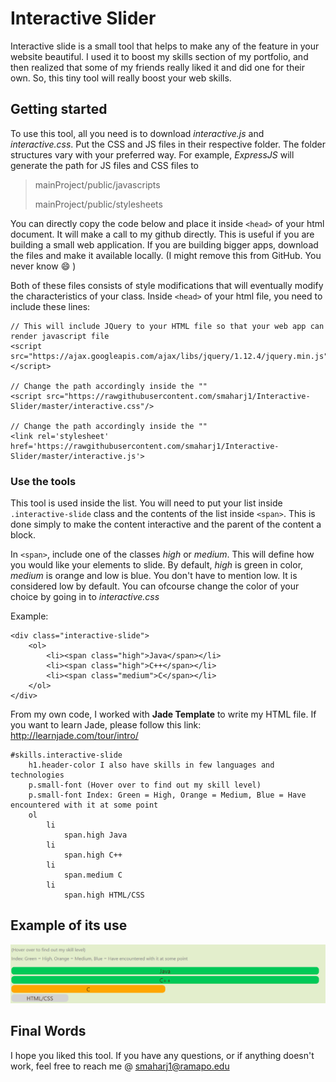 # Interactive Slider
Interactive slide is a small tool that helps to make any of the feature in your website beautiful. I used it to boost my skills section of my portfolio, and then realized that some of my friends really liked it and did one for their own.
So, this tiny tool will really boost your web skills.

## Getting started
To use this tool, all you need is to download *interactive.js* and *interactive.css*. Put the CSS and JS files in their respective folder. The folder structures vary with your preferred way.
For example, *ExpressJS* will generate the path for JS files and CSS files to
> mainProject/public/javascripts
>
> mainProject/public/stylesheets

You can directly copy the code below and place it inside `<head>` of your html document. It will make a call to my github directly. This is useful if you are building a small web application. If you are building bigger apps, download the files and make it available locally. (I might remove this from GitHub. You never know :smile: )

Both of these files consists of style modifications that will eventually modify the characteristics of your class.
Inside `<head>` of your html file, you need to include these lines:

    // This will include JQuery to your HTML file so that your web app can render javascript file
    <script src="https://ajax.googleapis.com/ajax/libs/jquery/1.12.4/jquery.min.js"></script>
    
    // Change the path accordingly inside the ""
    <script src="https://rawgithubusercontent.com/smaharj1/Interactive-Slider/master/interactive.css"/>

    // Change the path accordingly inside the ""
    <link rel='stylesheet' href='https://rawgithubusercontent.com/smaharj1/Interactive-Slider/master/interactive.js'>

### Use the tools
This tool is used inside the list. You will need to put your list inside `.interactive-slide` class and the contents of the list inside `<span>`. This is done simply to make the content interactive and the parent of the content 
a block. 

In `<span>`, include one of the classes *high* or *medium*. This will define how you would like your elements to slide. By default, *high* is green in color, *medium* is orange and low is blue. You don't have to mention low. 
It is considered low by default. You can ofcourse change the color of your choice by going in to *interactive.css*

Example: 

    <div class="interactive-slide">
        <ol>
            <li><span class="high">Java</span></li>
            <li><span class="high">C++</span></li>
            <li><span class="medium">C</span></li>
        </ol>
    </div>

From my own code, I worked with **Jade Template** to write my HTML file. If you want to learn Jade, please follow this link: http://learnjade.com/tour/intro/

    #skills.interactive-slide
        h1.header-color I also have skills in few languages and technologies
        p.small-font (Hover over to find out my skill level)
        p.small-font Index: Green = High, Orange = Medium, Blue = Have encountered with it at some point
        ol
            li
                span.high Java 
            li
                span.high C++
            li
                span.medium C
            li
                span.high HTML/CSS

## Example of its use
![Alt text](https://github.com/smaharj1/Interactive-Slider/blob/master/Capture.PNG?raw=true "Example view")


## Final Words
I hope you liked this tool. If you have any questions, or if anything doesn't work, feel free to reach me @ smaharj1@ramapo.edu
